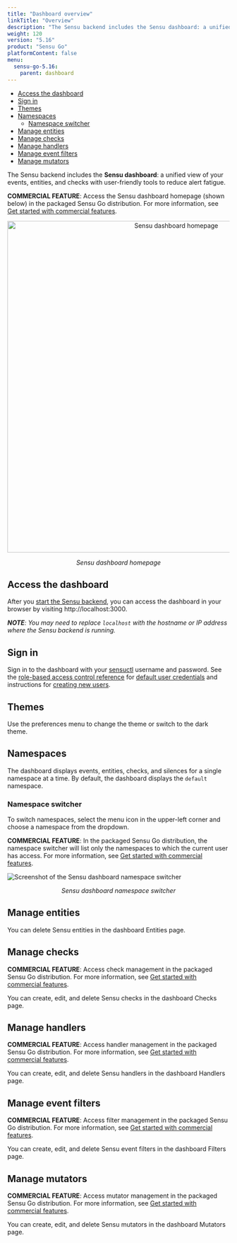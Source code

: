 ```yaml
---
title: "Dashboard overview"
linkTitle: "Overview"
description: "The Sensu backend includes the Sensu dashboard: a unified view of your Sensu resources with user-friendly tools to reduce alert fatigue. Read this guide to start using the Sensu dashboard."
weight: 120
version: "5.16"
product: "Sensu Go"
platformContent: false
menu:
  sensu-go-5.16:
    parent: dashboard
---
```


- [Access the dashboard](#access-the-dashboard)
- [Sign in](#sign-in)
- [Themes](#themes)
- [Namespaces](#namespaces)
  - [Namespace switcher](#namespace-switcher)
- [Manage entities](#manage-entities)
- [Manage checks](#manage-checks)
- [Manage handlers](#manage-handlers)
- [Manage event filters](#manage-event-filters)
- [Manage mutators](#manage-mutators)


The Sensu backend includes the **Sensu dashboard**: a unified view of your events, entities, and checks with user-friendly tools to reduce alert fatigue.

**COMMERCIAL FEATURE**: Access the Sensu dashboard homepage (shown below) in the packaged Sensu Go distribution. For more information, see [Get started with commercial features][6].

<div style="text-align:center">
<img src="/images/homepage.png" alt="Sensu dashboard homepage" width="750">
</div>

<p style="text-align:center"><i>Sensu dashboard homepage</i></p>

## Access the dashboard

After you [start the Sensu backend][1], you can access the dashboard in your browser by visiting http://localhost:3000.

_**NOTE**: You may need to replace `localhost` with the hostname or IP address where the Sensu backend is running._

## Sign in

Sign in to the dashboard with your [sensuctl][2] username and password.
See the [role-based access control reference][3] for [default user credentials][4] and instructions for [creating new users][5].

## Themes

Use the preferences menu to change the theme or switch to the dark theme.

## Namespaces

The dashboard displays events, entities, checks, and silences for a single namespace at a time.
By default, the dashboard displays the `default` namespace.

### Namespace switcher

To switch namespaces, select the menu icon in the upper-left corner and choose a namespace from the dropdown.

**COMMERCIAL FEATURE**: In the packaged Sensu Go distribution, the namespace switcher will list only the namespaces to which the current user has access. For more information, see [Get started with commercial features][6].

<img src="/images/dashboard-namespace-switcher.png" alt="Screenshot of the Sensu dashboard namespace switcher">

<p style="text-align:center"><i>Sensu dashboard namespace switcher</i></p>

## Manage entities

You can delete Sensu entities in the dashboard Entities page.

## Manage checks

**COMMERCIAL FEATURE**: Access check management in the packaged Sensu Go distribution. For more information, see [Get started with commercial features][6].

You can create, edit, and delete Sensu checks in the dashboard Checks page.

## Manage handlers

**COMMERCIAL FEATURE**: Access handler management in the packaged Sensu Go distribution. For more information, see [Get started with commercial features][6].

You can create, edit, and delete Sensu handlers in the dashboard Handlers page.

## Manage event filters

**COMMERCIAL FEATURE**: Access filter management in the packaged Sensu Go distribution. For more information, see [Get started with commercial features][6].

You can create, edit, and delete Sensu event filters in the dashboard Filters page.

## Manage mutators

**COMMERCIAL FEATURE**: Access mutator management in the packaged Sensu Go distribution. For more information, see [Get started with commercial features][6].

You can create, edit, and delete Sensu mutators in the dashboard Mutators page.

[1]: ../../reference/backend#restart-the-service
[2]: ../../sensuctl/reference/
[3]: ../../reference/rbac/
[4]: ../../reference/rbac#default-users
[5]: ../../reference/rbac#create-users
[6]: ../../getting-started/enterprise/
